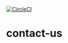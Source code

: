 [![CircleCI](https://circleci.com/gh/rapilabs/contact-us.svg?style=svg)](https://circleci.com/gh/rapilabs/contact-us)

# contact-us

